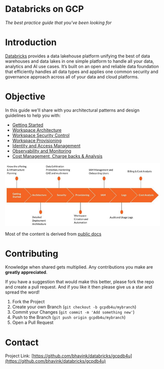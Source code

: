 # Databricks on GCP
_The best practice guide that you've been looking for_

# Introduction

[Databricks](https://www.databricks.com) provides a data lakehouse platform unifying the best of data warehouses and data lakes in one simple platform to handle all your data, analytics and AI use cases. It’s built on an open and reliable data foundation that efficiently handles all data types and applies one common security and governance approach across all of your data and cloud platforms.

# Objective
In this guide we'll share with you architectural patterns and design guidelines to help you with:
* [Getting Started](Getting-Started.md)
* [Workspace Architecture](Workspace-Architecture.md)
* [Workspace Security Control](Workspace-Security.md)
* [Workspace Provisioning](Workspace-Provisioning.md)
* [Identity and Access Management](Identity-And-Access-Management.md)
* [Observability and Monitoring](Observability-And-Monitoring.md)
* [Cost Management, Charge backs & Analysis](gcpdb4u/Cost-Management-And-Analysis.md)

![reading-plan](images/reading-plan.jpg)

Most of the content is derived from [public docs](https://docs.gcp.databricks.com)


# Contributing

Knowledge when shared gets multiplied. Any contributions you make are **greatly appreciated**.

If you have a suggestion that would make this better, please fork the repo and create a pull request.
And if you like it then please give us a star and spread the word!

1. Fork the Project
2. Create your own Branch (`git checkout -b gcpdb4u/mybranch`)
3. Commit your Changes (`git commit -m 'Add something new'`)
4. Push to the Branch (`git push origin gcpdb4u/mybranch`)
5. Open a Pull Request


# Contact

Project Link: [https://github.com/bhavink/databricks/gcpdb4u](https://github.com/bhavink/databricks/gcpdb4u)

